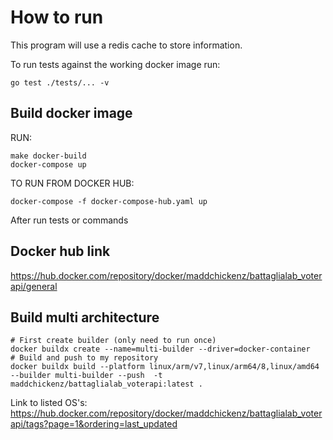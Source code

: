 # How to run

This program will use a redis cache to store information.

To run tests against the working docker image run:

```
go test ./tests/... -v
```

## Build docker image

RUN:

```
make docker-build
docker-compose up
```

TO RUN FROM DOCKER HUB:

```
docker-compose -f docker-compose-hub.yaml up
```

After run tests or commands 

## Docker hub link

https://hub.docker.com/repository/docker/maddchickenz/battaglialab_voterapi/general

## Build multi architecture 



```
# First create builder (only need to run once)
docker buildx create --name=multi-builder --driver=docker-container
# Build and push to my repository
docker buildx build --platform linux/arm/v7,linux/arm64/8,linux/amd64 --builder multi-builder --push  -t maddchickenz/battaglialab_voterapi:latest .
```


Link to listed OS's: https://hub.docker.com/repository/docker/maddchickenz/battaglialab_voterapi/tags?page=1&ordering=last_updated
